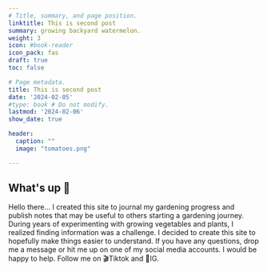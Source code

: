 ```yaml
---
# Title, summary, and page position.
linktitle: This is second post
summary: growing backyard watermelon.
weight: 3
icon: #book-reader
icon_pack: fas
draft: true
toc: false

# Page metadata.
title: This is second post
date: '2024-02-05'
#type: book # Do not modify.
lastmod: '2024-02-06'
show_date: true

header:
  caption: ""
  image: "tomatoes.png"

---
```


## What's up 🍃 

Hello there... I created this site to journal my gardening progress and publish notes that may be useful to others starting a gardening journey. During years of experimenting with growing vegetables and plants, I realized finding information was a challenge. I decided to create this site to hopefully make things easier to understand. If you have any questions, drop me a message or hit me up on one of my social media accounts. I would be happy to help.  Follow me on 🎬Tiktok and 📸IG. 